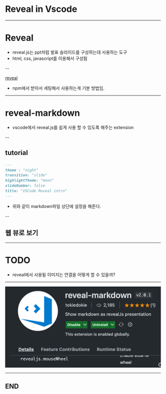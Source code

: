 

# Reveal in Vscode

---

# Reveal
* reveal.js는 ppt처럼 발표 슬라이드를 구성하는데 사용하는 도구
* html, css, javascript를 이용해서 구성됨

--

[reveal](https://github.com/hakimel/reveal.js)
* npm에서 받아서 세팅해서 사용하는게 기본 방법임.

---

# reveal-markdown
* vscode에서 reveal.js를 쉽게 사용 할 수 있도록 해주는 extension

--

## tutorial
```markdown
---
theme : "night"
transition: "slide"
highlightTheme: "moon"
slideNumber: false
title: "VSCode Reveal intro"
---
```
* 위와 같이 markdown파일 상단에 설정을 해준다.

--

## 웹 뷰로 보기

---

# TODO
* reveal에서 사용될 이미지는 연결을 어떻게 할 수 있을까?

---
![](./images/2022-05-02-09-09-27.png)

---

END
---
